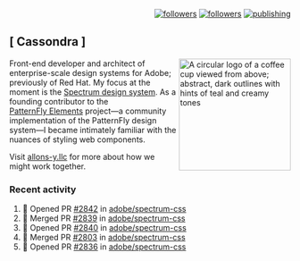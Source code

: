 <p align="right"><a rel="me" href="https://front-end.social/@castastrophe">
    <img alt="followers" title="Follow me on Mastodon" src="https://img.shields.io/mastodon/follow/109297102751309835?domain=https%3A%2F%2Ffront-end.social&label=Follow&logo=mastodon&logoColor=white&style=for-the-badge&labelColor=008080&color=006969"/></a>
  <a href="https://codepen.io/castastrophe/">
    <img alt="followers" title="Follow me on CodePen" src="https://img.shields.io/badge/23-1?color=640464&labelColor=7c007c&style=for-the-badge&logo=codepen&label=Follow"/></a>
<a href="https://castastrophe.medium.com/">
    <img alt="publishing" title="View articles on Medium" src="https://img.shields.io/badge/107-1?color=666&labelColor=444&label=subscribe&logo=medium&logoColor=white&style=for-the-badge"/></a>
</p>

## [&nbsp;Cassondra&nbsp;]

<img align="right" src="https://github-production-user-asset-6210df.s3.amazonaws.com/1840295/253016758-ba468774-1cd3-42c2-8f43-947b5eeb5edf.png" height="200" alt="A circular logo of a coffee cup viewed from above; abstract, dark outlines with hints of teal and creamy tones">

Front-end developer and architect of enterprise-scale design systems for Adobe; previously of Red Hat. My focus at the moment is the [Spectrum design system](https://github.com/adobe/spectrum-css). As a founding contributor to the [PatternFly&nbsp;Elements](https://github.com/patternfly/patternfly-elements) project&mdash;a community implementation of the PatternFly design system&mdash;I became intimately familiar with the nuances of styling web components.

Visit [allons-y.llc](http://allons-y.llc/) for more about how we might work together.

### Recent activity

<!--START_SECTION:activity-->
1. 💪 Opened PR [#2842](https://github.com/adobe/spectrum-css/pull/2842) in [adobe/spectrum-css](https://github.com/adobe/spectrum-css)
2. 🎉 Merged PR [#2839](https://github.com/adobe/spectrum-css/pull/2839) in [adobe/spectrum-css](https://github.com/adobe/spectrum-css)
3. 💪 Opened PR [#2840](https://github.com/adobe/spectrum-css/pull/2840) in [adobe/spectrum-css](https://github.com/adobe/spectrum-css)
4. 🎉 Merged PR [#2803](https://github.com/adobe/spectrum-css/pull/2803) in [adobe/spectrum-css](https://github.com/adobe/spectrum-css)
5. 💪 Opened PR [#2836](https://github.com/adobe/spectrum-css/pull/2836) in [adobe/spectrum-css](https://github.com/adobe/spectrum-css)
<!--END_SECTION:activity-->
